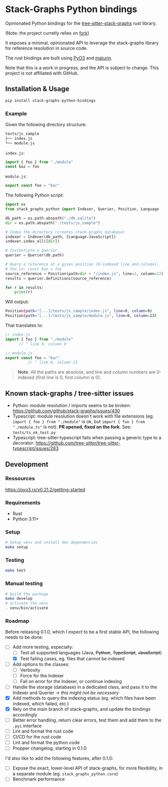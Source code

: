 # Stack-Graphs Python bindings

Opinionated Python bindings for the [tree-sitter-stack-graphs](https://github.com/github/stack-graphs) rust library.

(Note: the project curretly relies on [fork](https://github.com/nohehf/stack-graphs))

It exposes a minimal, opinionated API to leverage the stack-graphs library for reference resolution in source code.

The rust bindings are built using [PyO3](https://pyo3.rs) and [maturin](https://maturin.rs).

Note that this is a work in progress, and the API is subject to change. This project is not affiliated with GitHub.

## Installation & Usage

```bash
pip install stack-graphs-python-bindings
```

### Example

Given the following directory structure:

```bash
tests/js_sample
├── index.js
└── module.js
```

`index.js`:

```javascript
import { foo } from "./module"
const baz = foo
```

`module.js`:

```javascript
export const foo = "bar"
```

The following Python script:

```python
import os
from stack_graphs_python import Indexer, Querier, Position, Language

db_path = os.path.abspath("./db.sqlite")
dir = os.path.abspath("./tests/js_sample")

# Index the directory (creates stack-graphs database)
indexer = Indexer(db_path, [Language.JavaScript])
indexer.index_all([dir])

# Instantiate a querier
querier = Querier(db_path)

# Query a reference at a given position (0-indexed line and column):
# foo in: const baz = foo
source_reference = Position(path=dir + "/index.js", line=2, column=12)
results = querier.definitions(source_reference)

for r in results:
    print(r)
```

Will output:

```bash
Position(path="[...]/tests/js_sample/index.js", line=0, column=9)
Position(path="[...]/tests/js_sample/module.js", line=0, column=13)
```

That translates to:

```javascript
// index.js
import { foo } from "./module"
      // ^ line 0, column 9

// module.js
export const foo = "bar"
          // ^ line 0, column 13
```

> **Note**: All the paths are absolute, and line and column numbers are 0-indexed (first line is 0, first column is 0).

## Known stack-graphs / tree-sitter issues

- Python: module resolution / imports seems to be broken: <https://github.com/github/stack-graphs/issues/430>
- Typescript: module resolution doesn't work with file extensions (eg. `import { foo } from "./module"` is ok, but `import { foo } from "./module.ts"` is not). **PR opened, fixed on the fork**. See: `tests/ts_ok_test.py`
- Typescript: tree-sitter-typescript fails when passing a generic type to a decorator: <https://github.com/tree-sitter/tree-sitter-typescript/issues/283>

## Development

### Ressources

https://pyo3.rs/v0.21.2/getting-started

### Requirements

- Rust
- Python 3.11+

### Setup

```bash
# Setup venv and install dev dependencies
make setup
```

### Testing

```bash
make test
```

### Manual testing

```bash
# build the package
make develop
# activate the venv
. venv/bin/activate
```

### Roadmap

Before releasing 0.1.0, which I expect to be a first stable API, the following needs to be done:

- [ ] Add more testing, especially:
  - [ ] Test all supported languages (Java, ~~Python~~, ~~TypeScript~~, ~~JavaScript~~)
  - [x] Test failing cases, eg. files that cannot be indexed
- [ ] Add options to the classes:
  - [ ] Verbosity
  - [ ] Force for the Indexer
  - [ ] Fail on error for the Indexer, or continue indexing
- [ ] Handle the storage (database) in a dedicated class, and pass it to the Indexer and Querier *-> this might not be necessary*
- [x] Add methods to query the indexing status (eg. which files have been indexed, which failed, etc.)
- [x] Rely on the main branch of stack-graphs, and update the bindings accordingly
- [ ] Better error handling, return clear errors, test them and add them to the `.pyi` interface
- [ ] Lint and format the rust code
- [ ] CI/CD for the rust code
- [ ] Lint and format the python code
- [ ] Propper changelog, starting in 0.1.0

I'd also like to add the following features, after 0.1.0:

- [ ] Expose the exact, lower-level API of stack-graphs, for more flexibility, in a separate module (eg. `stack_graphs_python.core`)
- [ ] Benchmark performance